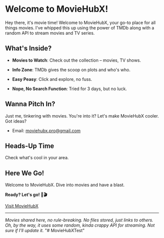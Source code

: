 # Welcome to MovieHubX!

Hey there, it's movie time! Welcome to MovieHubX, your go-to place for all things movies. I've whipped this up using the power of TMDb along with a random API to stream movies and TV series.

## What's Inside?

- **Movies to Watch**: Check out the collection – movies, TV shows.

- **Info Zone**: TMDb gives the scoop on plots and who's who.

- **Easy Peasy**: Click and explore, no fuss.

- **Nope, No Search Function**: Tried for 3 days, but no luck.

## Wanna Pitch In?

Just me, tinkering with movies. You're into it? Let's make MovieHubX cooler. Got ideas?
- Email: moviehubx.pro@gmail.com

## Heads-Up Time

Check what's cool in your area.

## Here We Go!

Welcome to MovieHubX. Dive into movies and have a blast.

**Ready? Let's go! 🍿🎬**

[Visit MovieHubX](https://movie-hub-x.vercel.app)

---

*Movies shared here, no rule-breaking. No files stored, just links to others. Oh, by the way, it uses some random, kinda crappy API for streaming. Not sure if I'll update it.*
"# MovieHubXTest" 
